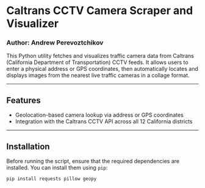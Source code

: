 # Caltrans CCTV Camera Scraper and Visualizer

### Author: Andrew Perevoztchikov

This Python utility fetches and visualizes traffic camera data from Caltrans (California Department of Transportation) CCTV feeds. It allows users to enter a physical address or GPS coordinates, then automatically locates and displays images from the nearest live traffic cameras in a collage format.

---

## Features

- Geolocation-based camera lookup via address or GPS coordinates
- Integration with the Caltrans CCTV API across all 12 California districts

---

## Installation

Before running the script, ensure that the required dependencies are installed. You can install them using `pip`:

```bash
pip install requests pillow geopy
